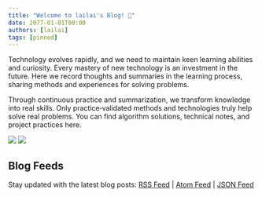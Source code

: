 ```yaml
---
title: "Welcome to lailai's Blog! 👋"
date: 2077-01-01T00:00
authors: [lailai]
tags: [pinned]
---
```


Technology evolves rapidly, and we need to maintain keen learning abilities and curiosity. Every mastery of new technology is an investment in the future. Here we record thoughts and summaries in the learning process, sharing methods and experiences for solving problems.

Through continuous practice and summarization, we transform knowledge into real skills. Only practice‑validated methods and technologies truly help solve real problems. You can find algorithm solutions, technical notes, and project practices here.

![](/img/docs/blog-light.svg#gh-light-mode-only)
![](/img/docs/blog-dark.svg#gh-dark-mode-only)

## Blog Feeds

Stay updated with the latest blog posts: [RSS Feed](https://lailai.one/blog/rss.xml) | [Atom Feed](https://lailai.one/blog/atom.xml) | [JSON Feed](https://lailai.one/blog/feed.json)

<!-- truncate -->
